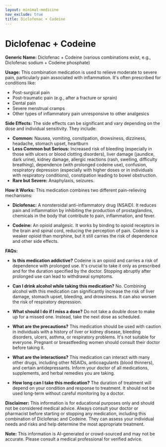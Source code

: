 ```yaml
---
layout: minimal-medicine
nav_exclude: true
title: Diclofenac + Codeine
---
```


# Diclofenac + Codeine

**Generic Name:** Diclofenac + Codeine (various combinations exist, e.g., Diclofenac sodium + Codeine phosphate)

**Usage:** This combination medication is used to relieve moderate to severe pain, particularly pain associated with inflammation.  It's often prescribed for conditions like:

* Post-surgical pain
* Post-traumatic pain (e.g., after a fracture or sprain)
* Dental pain
* Severe menstrual cramps
* Other types of inflammatory pain unresponsive to other analgesics


**Side Effects:**  The side effects can be significant and vary depending on the dose and individual sensitivity.  They include:

* **Common:** Nausea, vomiting, constipation, drowsiness, dizziness, headache, stomach upset, heartburn
* **Less Common but Serious:**  Increased risk of bleeding (especially in those with ulcers or blood clotting disorders), liver damage (jaundice, dark urine), kidney damage, allergic reactions (rash, swelling, difficulty breathing), dependence (with prolonged codeine use), confusion, respiratory depression (especially with higher doses or in individuals with respiratory conditions),  constipation leading to bowel obstruction.
* **Rare but Severe:** Anaphylaxis, seizures.


**How it Works:** This medication combines two different pain-relieving mechanisms:

* **Diclofenac:**  A nonsteroidal anti-inflammatory drug (NSAID). It reduces pain and inflammation by inhibiting the production of prostaglandins, chemicals in the body that contribute to pain, inflammation, and fever.

* **Codeine:** An opioid analgesic. It works by binding to opioid receptors in the brain and spinal cord, reducing the perception of pain.  Codeine is a weaker opioid than morphine, but it still carries the risk of dependence and other side effects.


**FAQs:**

* **Is this medication addictive?** Codeine is an opioid and carries a risk of dependence with prolonged use.  It's crucial to take it only as prescribed and for the duration specified by the doctor.  Stopping abruptly after prolonged use can lead to withdrawal symptoms.

* **Can I drink alcohol while taking this medication?**  No.  Combining alcohol with this medication can significantly increase the risk of liver damage, stomach upset, bleeding, and drowsiness. It can also worsen the risk of respiratory depression.

* **What should I do if I miss a dose?**  Do not take a double dose to make up for a missed one. Instead, take the next dose as scheduled.

* **What are the precautions?** This medication should be used with caution in individuals with a history of liver or kidney disease, bleeding disorders, ulcers, asthma, or respiratory problems.  It's not suitable for everyone. Pregnant or breastfeeding women should consult their doctor before taking it.

* **What are the interactions?** This medication can interact with many other drugs, including other NSAIDs, anticoagulants (blood thinners), and certain antidepressants. Inform your doctor of all medications, supplements, and herbal remedies you are taking.

* **How long can I take this medication?** The duration of treatment will depend on your condition and response to treatment.  It should not be used long-term without careful monitoring by a doctor.

**Disclaimer:** This information is for educational purposes only and should not be considered medical advice. Always consult your doctor or pharmacist before starting or stopping any medication, including this combination of Diclofenac and Codeine. They can assess your individual needs and risks and help determine the most appropriate treatment.


**Note:** This information is AI-generated or crowd-sourced and may not be accurate. Please consult a medical professional for verified advice.